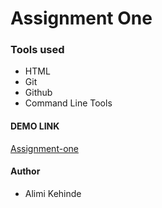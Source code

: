 # Assignment One

### Tools used
- HTML
- Git
- Github
- Command Line Tools


#### DEMO LINK
[Assignment-one](example-link.com)

#### Author
- Alimi Kehinde
